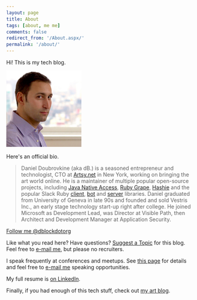 ```yaml
---
layout: page
title: About
tags: [about, me me]
comments: false
redirect_from: '/About.aspx/'
permalink: '/about/'
---
```


Hi! This is my tech blog.

<a href='/images/about/headshot.jpg'>
  <img src="/images/about/daniel-doubrovkine.jpg" style="max-width: 200px">
</a>

Here's an official bio.

> Daniel Doubrovkine (aka dB.) is a seasoned entrepreneur and technologist, CTO at <a href='https://artsy.net' target='_blank'>Artsy.net</a> in New York, working on bringing the art world online. He is a maintainer of multiple popular open-source projects, including <a href='https://github.com/twall/jna' target='_blank'>Java Native Access</a>, <a href='http://www.ruby-grape.org' target='_blank'>Ruby Grape</a>, <a href='https://github.com/intridea/hashie' target='_blank'>Hashie</a> and the popular Slack Ruby <a href='https://github.com/dblock/slack-ruby-client'>client</a>, <a href='https://github.com/dblock/slack-ruby-bot'>bot</a> and <a href='https://github.com/dblock/slack-bot-server'>server</a> libraries. Daniel graduated from University of Geneva in late 90s and founded and sold Vestris Inc., an early stage technology start-up right after college. He joined Microsoft as Development Lead, was Director at Visible Path, then Architect and Development Manager at Application Security.

<a href="https://twitter.com/dblockdotorg" class="twitter-follow-button" data-show-count="false">Follow me @dblockdotorg</a>
<script>!function(d,s,id){var js,fjs=d.getElementsByTagName(s)[0],p=/^http:/.test(d.location)?'http':'https';if(!d.getElementById(id)){js=d.createElement(s);js.id=id;js.src=p+'://platform.twitter.com/widgets.js';fjs.parentNode.insertBefore(js,fjs);}}(document, 'script', 'twitter-wjs');</script>

Like what you read here? Have questions? <a href='https://github.com/dblock/code.dblock.org/issues/new'>Suggest a Topic</a> for this blog. Feel free to <a href='mailto:dblock@dblock.org'>e-mail me</a>, but please no recruiters.

I speak frequently at conferences and meetups. See [this page](/speaking) for details and feel free to [e-mail me](mailto:dblock@dblock.org) speaking opportunities.

My full resume is [on LinkedIn](https://www.linkedin.com/in/dblock).

Finally, if you had enough of this tech stuff, check out [my art blog](http://art.dblock.org).
